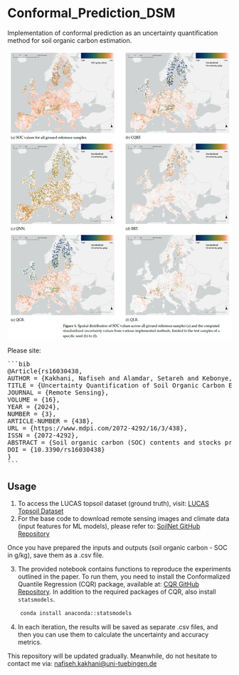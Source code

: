 # Conformal_Prediction_DSM

Implementation of conformal prediction as an uncertainty quantification method for soil organic carbon estimation. 

![Conformal_Prediction_DSM](./img/cp_github.png)

Please site: 

<pre>
```bib
@Article{rs16030438,
AUTHOR = {Kakhani, Nafiseh and Alamdar, Setareh and Kebonye, Ndiye Michael and Amani, Meisam and Scholten, Thomas},
TITLE = {Uncertainty Quantification of Soil Organic Carbon Estimation from Remote Sensing Data with Conformal Prediction},
JOURNAL = {Remote Sensing},
VOLUME = {16},
YEAR = {2024},
NUMBER = {3},
ARTICLE-NUMBER = {438},
URL = {https://www.mdpi.com/2072-4292/16/3/438},
ISSN = {2072-4292},
ABSTRACT = {Soil organic carbon (SOC) contents and stocks provide valuable insights into soil health, nutrient cycling, greenhouse gas emissions, and overall ecosystem productivity. Given this, remote sensing data coupled with advanced machine learning (ML) techniques have eased SOC level estimation while revealing its patterns across different ecosystems. However, despite these advances, the intricacies of training reliable and yet certain SOC models for specific end-users remain a great challenge. To address this, we need robust SOC uncertainty quantification techniques. Here, we introduce a methodology that leverages conformal prediction to address the uncertainty in estimating SOC contents while using remote sensing data. Conformal prediction generates statistically reliable uncertainty intervals for predictions made by ML models. Our analysis, performed on the LUCAS dataset in Europe and incorporating a suite of relevant environmental covariates, underscores the efficacy of integrating conformal prediction with another ML model, specifically random forest. In addition, we conducted a comparative assessment of our results against prevalent uncertainty quantification methods for SOC prediction, employing different evaluation metrics to assess both model uncertainty and accuracy. Our methodology showcases the utility of the generated prediction sets as informative indicators of uncertainty. These sets accurately identify samples that pose prediction challenges, providing valuable insights for end-users seeking reliable predictions in the complexities of SOC estimation.},
DOI = {10.3390/rs16030438}
}
```
</pre>

## Usage

1. To access the LUCAS topsoil dataset (ground truth), visit: [LUCAS Topsoil Dataset](https://esdac.jrc.ec.europa.eu/content/topsoil-physical-properties-europe-based-lucas-topsoil-data)
2. For the base code to download remote sensing images and climate data (input features for ML models), please refer to: [SoilNet GitHub Repository](https://github.com/moienr/SoilNet)

Once you have prepared the inputs and outputs (soil organic carbon - SOC in g/kg), save them as a .csv file.

3. The provided notebook contains functions to reproduce the experiments outlined in the paper. To run them, you need to install the Conformalized Quantile Regression (CQR) package, available at: [CQR GitHub Repository](https://github.com/yromano/cqr).
In addition to the required packages of CQR, also install `statsmodels`.

```bash
    conda install anaconda::statsmodels
```
4. In each iteration, the results will be saved as separate .csv files, and then you can use them to calculate the uncertainty and accuracy metrics.

This repository will be updated gradually. Meanwhile, do not hesitate to contact me via: nafiseh.kakhani@uni-tuebingen.de
